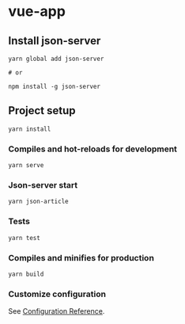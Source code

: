 # vue-app

## Install json-server
```
yarn global add json-server

# or

npm install -g json-server
```


## Project setup

```
yarn install
```

### Compiles and hot-reloads for development
```
yarn serve
```
### Json-server start

```
yarn json-article
```


###  Tests
```
yarn test
```

### Compiles and minifies for production
```
yarn build
```

### Customize configuration
See [Configuration Reference](https://cli.vuejs.org/config/).
